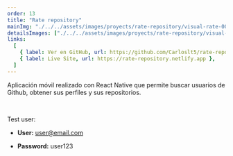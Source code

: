 ```yaml
---
order: 13
title: "Rate repository"
mainImg: "./../../assets/images/proyects/rate-repository/visual-rate-00.webp"
detailsImages: ["./../../assets/images/proyects/rate-repository/visual-rate-01.webp"]
links:
  [
    { label: Ver en GitHub, url: https://github.com/Carloslt5/rate-repository-app },
    { label: Live Site, url: https://rate-repository.netlify.app },
  ]
---
```


Aplicación móvil realizado con React Native que permite buscar usuarios de Github, obtener sus perfiles y sus repositorios.

<br/>

Test user:

- **User:** user@email.com

- **Password:** user123
